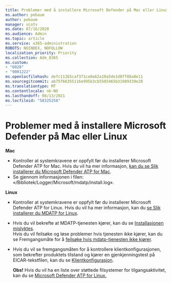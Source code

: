 ```yaml
---
title: Problemer med å installere Microsoft Defender på Mac eller Linux
ms.author: pebaum
author: pebaum
manager: scotv
ms.date: 07/16/2020
ms.audience: Admin
ms.topic: article
ms.service: o365-administration
ROBOTS: NOINDEX, NOFOLLOW
localization_priority: Priority
ms.collection: Adm_O365
ms.custom:
- "6028"
- "9001222"
ms.openlocfilehash: defc11265caf371ce0a62a10a5de1d8ff88a8e11
ms.sourcegitcommit: ab75f66355116e995b3cb5505465b31989339e28
ms.translationtype: MT
ms.contentlocale: nb-NO
ms.lasthandoff: 08/13/2021
ms.locfileid: "58325258"
---
```

# <a name="issues-installing-microsoft-defender-on-mac-or-linux"></a>Problemer med å installere Microsoft Defender på Mac eller Linux

**Mac**

- Kontroller at systemkravene er oppfylt før du installerer Microsoft Defender ATP for Mac. Hvis du vil ha mer informasjon, [kan du se Slik installerer du Microsoft Defender ATP for Mac](https://docs.microsoft.com/windows/security/threat-protection/microsoft-defender-atp/microsoft-defender-atp-mac#how-to-install-microsoft-defender-atp-for-mac).  
- Se gjennom informasjonen i filen: «/Bibliotek/Logger/Microsoft/mdatp/install.log».

**Linux**

- Kontroller at systemkravene er oppfylt før du installerer Microsoft Defender ATP for Linux. Hvis du vil ha mer informasjon, kan du [se Slik installerer du MDATP for Linux](https://docs.microsoft.com/windows/security/threat-protection/microsoft-defender-atp/microsoft-defender-atp-linux#system-requirements). 
- Hvis du vil bekrefte at MDATP-tjenesten kjører, kan du se [Installasjonen mislyktes](https://docs.microsoft.com/windows/security/threat-protection/microsoft-defender-atp/linux-support-install#installation-failed).  
    Hvis du vil feilsøke og løse problemer hvis tjenesten ikke kjører, kan du se Fremgangsmåte for å [feilsøke hvis mdatp-tjenesten ikke kjører](https://docs.microsoft.com/windows/security/threat-protection/microsoft-defender-atp/linux-support-install#steps-to-troubleshoot-if-mdatp-service-isnt-running).
- Hvis du vil se fremgangsmåten for å kontrollere klientkonfigurasjonen, som bekrefter produktets tilstand og kjører en gjenkjenningstest på EICAR-tekstfilen, kan du se [Klientkonfigurasjon](https://docs.microsoft.com/windows/security/threat-protection/microsoft-defender-atp/linux-install-manually#client-configuration).  

    **Obs!** Hvis du vil ha en liste over støttede filsystemer for tilgangsaktivitet, kan du se [Microsoft Defender ATP for Linux.](https://docs.microsoft.com/windows/security/threat-protection/microsoft-defender-atp/microsoft-defender-atp-linux#system-requirements)